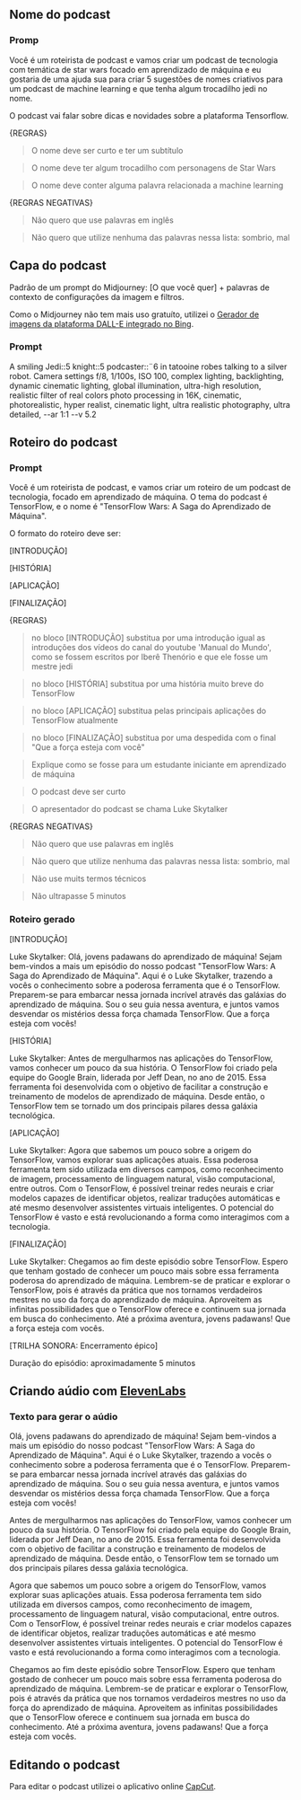 ## Nome do podcast

### Promp

Você é um roteirista de podcast e vamos criar um podcast de tecnologia com temática de star wars focado em aprendizado de máquina e eu gostaria de uma ajuda sua para criar 5 sugestões de nomes criativos para um podcast de machine learning e que tenha algum trocadilho jedi no nome.

O podcast vai falar sobre dicas e novidades sobre a plataforma Tensorflow.

{REGRAS}

> O nome deve ser curto e ter um subtítulo

> O nome deve ter algum trocadilho com personagens de Star Wars

> O nome deve conter alguma palavra relacionada a machine learning


{REGRAS NEGATIVAS}

> Não quero que use palavras em inglês

> Não quero que utilize nenhuma das palavras nessa lista: sombrio, mal 

## Capa do podcast

Padrão de um prompt do Midjourney: [O que você quer] + palavras de contexto de configurações da imagem e filtros.

Como o Midjourney não tem mais uso gratuíto, utilizei o [Gerador de imagens da plataforma DALL-E integrado no Bing](https://www.bing.com/images/create/). 

### Prompt

A smiling Jedi::5 knight::5 podcaster::¨6 in tatooine robes talking to a silver robot. Camera settings f/8, 1/100s, ISO 100, complex lighting, backlighting, dynamic cinematic lighting, global illumination, ultra-high resolution, realistic filter of real colors photo processing in 16K, cinematic, photorealistic, hyper realist, cinematic light, ultra realistic photography, ultra detailed, --ar 1:1 --v 5.2

## Roteiro do podcast

### Prompt

Você é um roteirista de podcast, e vamos criar um roteiro de um podcast de tecnologia, focado em aprendizado de máquina. O tema do podcast é TensorFlow, e o nome é "TensorFlow Wars: A Saga do Aprendizado de Máquina".

O formato do roteiro deve ser:

[INTRODUÇÃO]

[HISTÓRIA]

[APLICAÇÃO]

[FINALIZAÇÃO]

{REGRAS}

> no bloco [INTRODUÇÃO] substitua por uma introdução igual as introduções dos vídeos do canal do youtube 'Manual do Mundo', como se fossem escritos por Iberê Thenório e que ele fosse um mestre jedi

> no bloco [HISTÓRIA] substitua por uma história muito breve do TensorFlow

> no bloco [APLICAÇÃO] substitua pelas principais aplicações do TensorFlow atualmente

> no bloco [FINALIZAÇÃO] substitua por uma despedida com o final "Que a força esteja com você"

> Explique como se fosse para um estudante iniciante em aprendizado de máquina

> O podcast deve ser curto

> O apresentador do podcast se chama Luke Skytalker

{REGRAS NEGATIVAS}

> Não quero que use palavras em inglês

> Não quero que utilize nenhuma das palavras nessa lista: sombrio, mal

> Não use muits termos técnicos

> Não ultrapasse 5 minutos


### Roteiro gerado

[INTRODUÇÃO]

Luke Skytalker: Olá, jovens padawans do aprendizado de máquina! Sejam bem-vindos a mais um episódio do nosso podcast "TensorFlow Wars: A Saga do Aprendizado de Máquina". Aqui é o Luke Skytalker, trazendo a vocês o conhecimento sobre a poderosa ferramenta que é o TensorFlow. Preparem-se para embarcar nessa jornada incrível através das galáxias do aprendizado de máquina. Sou o seu guia nessa aventura, e juntos vamos desvendar os mistérios dessa força chamada TensorFlow. Que a força esteja com vocês!

[HISTÓRIA]

Luke Skytalker: Antes de mergulharmos nas aplicações do TensorFlow, vamos conhecer um pouco da sua história. O TensorFlow foi criado pela equipe do Google Brain, liderada por Jeff Dean, no ano de 2015. Essa ferramenta foi desenvolvida com o objetivo de facilitar a construção e treinamento de modelos de aprendizado de máquina. Desde então, o TensorFlow tem se tornado um dos principais pilares dessa galáxia tecnológica.

[APLICAÇÃO]

Luke Skytalker: Agora que sabemos um pouco sobre a origem do TensorFlow, vamos explorar suas aplicações atuais. Essa poderosa ferramenta tem sido utilizada em diversos campos, como reconhecimento de imagem, processamento de linguagem natural, visão computacional, entre outros. Com o TensorFlow, é possível treinar redes neurais e criar modelos capazes de identificar objetos, realizar traduções automáticas e até mesmo desenvolver assistentes virtuais inteligentes. O potencial do TensorFlow é vasto e está revolucionando a forma como interagimos com a tecnologia.

[FINALIZAÇÃO]

Luke Skytalker: Chegamos ao fim deste episódio sobre TensorFlow. Espero que tenham gostado de conhecer um pouco mais sobre essa ferramenta poderosa do aprendizado de máquina. Lembrem-se de praticar e explorar o TensorFlow, pois é através da prática que nos tornamos verdadeiros mestres no uso da força do aprendizado de máquina. Aproveitem as infinitas possibilidades que o TensorFlow oferece e continuem sua jornada em busca do conhecimento. Até a próxima aventura, jovens padawans! Que a força esteja com vocês.

[TRILHA SONORA: Encerramento épico]

Duração do episódio: aproximadamente 5 minutos

## Criando aúdio com [ElevenLabs](https://beta.elevenlabs.io/)

### Texto para gerar o aúdio

Olá, jovens padawans do aprendizado de máquina! Sejam bem-vindos a mais um episódio do nosso podcast "TensorFlow Wars: A Saga do Aprendizado de Máquina". Aqui é o Luke Skytalker, trazendo a vocês o conhecimento sobre a poderosa ferramenta que é o TensorFlow. Preparem-se para embarcar nessa jornada incrível através das galáxias do aprendizado de máquina. Sou o seu guia nessa aventura, e juntos vamos desvendar os mistérios dessa força chamada TensorFlow. Que a força esteja com vocês!

Antes de mergulharmos nas aplicações do TensorFlow, vamos conhecer um pouco da sua história. O TensorFlow foi criado pela equipe do Google Brain, liderada por Jeff Dean, no ano de 2015. Essa ferramenta foi desenvolvida com o objetivo de facilitar a construção e treinamento de modelos de aprendizado de máquina. Desde então, o TensorFlow tem se tornado um dos principais pilares dessa galáxia tecnológica.

Agora que sabemos um pouco sobre a origem do TensorFlow, vamos explorar suas aplicações atuais. Essa poderosa ferramenta tem sido utilizada em diversos campos, como reconhecimento de imagem, processamento de linguagem natural, visão computacional, entre outros. Com o TensorFlow, é possível treinar redes neurais e criar modelos capazes de identificar objetos, realizar traduções automáticas e até mesmo desenvolver assistentes virtuais inteligentes. O potencial do TensorFlow é vasto e está revolucionando a forma como interagimos com a tecnologia.

Chegamos ao fim deste episódio sobre TensorFlow. Espero que tenham gostado de conhecer um pouco mais sobre essa ferramenta poderosa do aprendizado de máquina. Lembrem-se de praticar e explorar o TensorFlow, pois é através da prática que nos tornamos verdadeiros mestres no uso da força do aprendizado de máquina. Aproveitem as infinitas possibilidades que o TensorFlow oferece e continuem sua jornada em busca do conhecimento. Até a próxima aventura, jovens padawans! Que a força esteja com vocês.

## Editando o podcast

Para editar o podcast utilizei o aplicativo online [CapCut](https://www.capcut.com/).